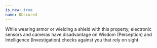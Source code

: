 ```yaml
---
is_new: true
name: Obscured
---
```

While wearing armor or wielding a shield with this property, electronic sensors and cameras have disadvantage on Wisdom (Perception) and Intelligence (Investigation) checks against you that rely on sight.